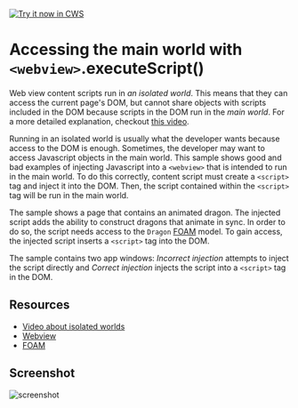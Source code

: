 <a target="_blank" href="https://chrome.google.com/webstore/detail/cbdacningpambfjjejgfebeagmhpdcko">![Try it now in CWS](https://raw.github.com/GoogleChrome/chrome-app-samples/master/tryitnowbutton.png "Click here to install this sample from the Chrome Web Store")</a>


# Accessing the main world with `<webview>`.executeScript()

Web view content scripts run in *an isolated world*. This means that they can
access the current page's DOM, but cannot share objects with scripts included
in the DOM because scripts in the DOM run in the *main world*. For a more
detailed explanation, checkout [this
video](https://www.youtube.com/watch?v=laLudeUmXHM).

Running in an isolated world is usually what the developer wants because
access to the DOM is enough. Sometimes, the developer may want to access
Javascript objects in the main world. This sample shows good and bad examples
of injecting Javascript into a `<webview>` that is intended to run in the
main world. To do this correctly, content script must create a `<script>` tag
and inject it into the DOM. Then, the script contained within the `<script>`
tag will be run in the main world.

The sample shows a page that contains an animated dragon. The injected script
adds the ability to construct dragons that animate in sync. In order to do
so, the script needs access to the `Dragon`
[FOAM](http://foam-framework.github.io/foam/) model. To gain access, the
injected script inserts a `<script>` tag into the DOM.

The sample contains two app windows: *Incorrect injection* attempts to inject
the script directly and *Correct injection* injects the script into a
`<script>` tag in the DOM.

## Resources

* [Video about isolated worlds](https://www.youtube.com/watch?v=laLudeUmXHM)
* [Webview](http://developer.chrome.com/apps/app_external.html#webview)
* [FOAM](http://foam-framework.github.io/foam/)


## Screenshot
![screenshot](https://raw.github.com/GoogleChrome/chrome-app-samples/master/webview-samples/shared-script/assets/screenshot_1280_800.png)
